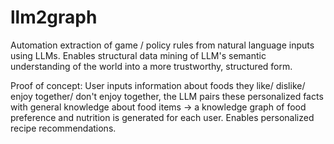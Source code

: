 # llm2graph

Automation extraction of game / policy rules from natural language inputs using LLMs. Enables structural data mining of LLM's semantic understanding of the world into a more trustworthy, structured form. 

Proof of concept: User inputs information about foods they like/ dislike/ enjoy together/ don't enjoy together, the LLM pairs these personalized facts with general knowledge about food items -> a knowledge graph of food preference and nutrition is generated for each user. Enables personalized recipe recommendations.

